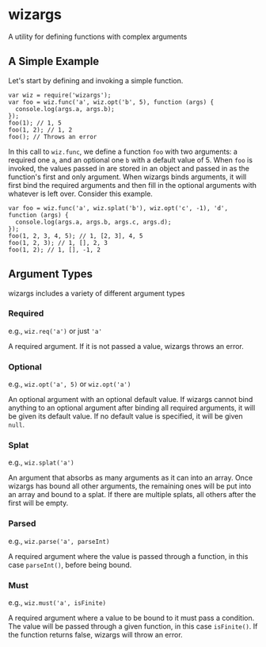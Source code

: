 # wizargs
A utility for defining functions with complex arguments

## A Simple Example
Let's start by defining and invoking a simple function.

    var wiz = require('wizargs');
    var foo = wiz.func('a', wiz.opt('b', 5), function (args) {
      console.log(args.a, args.b);
    });
    foo(1); // 1, 5
    foo(1, 2); // 1, 2
    foo(); // Throws an error

In this call to `wiz.func`, we define a function `foo` with two arguments: a required one `a`, and an optional one `b` with a default value of 5.  When `foo` is invoked, the values passed in are stored in an object and passed in as the function's first and only argument.
When wizargs binds arguments, it will first bind the required arguments and then fill in the optional arguments with whatever is left over.  Consider this example.

    var foo = wiz.func('a', wiz.splat('b'), wiz.opt('c', -1), 'd', function (args) {
      console.log(args.a, args.b, args.c, args.d);
    });
    foo(1, 2, 3, 4, 5); // 1, [2, 3], 4, 5
    foo(1, 2, 3); // 1, [], 2, 3
    foo(1, 2); // 1, [], -1, 2

## Argument Types
wizargs includes a variety of different argument types

### Required
e.g., `wiz.req('a')` or just `'a'`

A required argument.  If it is not passed a value, wizargs throws an error.

### Optional
e.g., `wiz.opt('a', 5)` or `wiz.opt('a')`

An optional argument with an optional default value.  If wizargs cannot bind anything to an optional argument after binding all required arguments, it will be given its default value.  If no default value is specified, it will be given `null`.

### Splat
e.g., `wiz.splat('a')`

An argument that absorbs as many arguments as it can into an array.  Once wizargs has bound all other arguments, the remaining ones will be put into an array and bound to a splat.  If there are multiple splats, all others after the first will be empty.

### Parsed
e.g., `wiz.parse('a', parseInt)`

A required argument where the value is passed through a function, in this case `parseInt()`, before being bound.

### Must
e.g., `wiz.must('a', isFinite)`

A required argument where a value to be bound to it must pass a condition.  The value will be passed through a given function, in this case `isFinite()`.  If the function returns false, wizargs will throw an error.